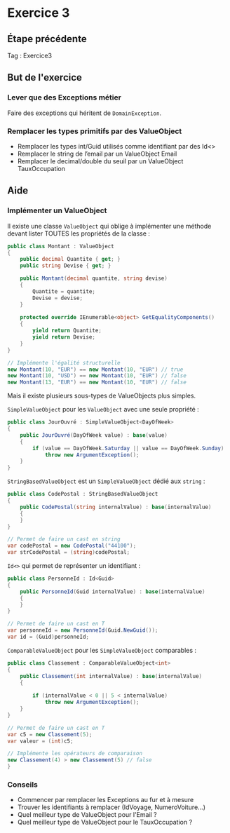 # Exercice 3

## Étape précédente

Tag : Exercice3


## But de l'exercice

### Lever que des Exceptions métier

Faire des exceptions qui héritent de `DomainException`.


### Remplacer les types primitifs par des ValueObject

- Remplacer les types int/Guid utilisés comme identifiant par des Id<>
- Remplacer le string de l’email par un ValueObject Email
- Remplacer le decimal/double du seuil par un ValueObject TauxOccupation



## Aide

### Implémenter un ValueObject

Il existe une classe `ValueObject` qui oblige à implémenter une méthode devant lister TOUTES les propriétés de la classe :

```csharp
public class Montant : ValueObject
{
    public decimal Quantite { get; }
    public string Devise { get; }

    public Montant(decimal quantite, string devise)
    {
        Quantite = quantite;
        Devise = devise;
    }
    
    protected override IEnumerable<object> GetEqualityComponents()
    {
        yield return Quantite;
        yield return Devise;
    }
}

// Implémente l'égalité structurelle
new Montant(10, "EUR") == new Montant(10, "EUR") // true
new Montant(10, "USD") == new Montant(10, "EUR") // false
new Montant(13, "EUR") == new Montant(10, "EUR") // false
```

Mais il existe plusieurs sous-types de ValueObjects plus simples.

`SimpleValueObject` pour les `ValueObject` avec une seule propriété :

```csharp
public class JourOuvré : SimpleValueObject<DayOfWeek>
{
    public JourOuvré(DayOfWeek value) : base(value)
    {
        if (value == DayOfWeek.Saturday || value == DayOfWeek.Sunday)
            throw new ArgumentException();
    }
}
```

`StringBasedValueObject` est un `SimpleValueObject` dédié aux `string` :
```csharp
public class CodePostal : StringBasedValueObject
{
    public CodePostal(string internalValue) : base(internalValue)
    {
    }
}

// Permet de faire un cast en string
var codePostal = new CodePostal("44100");
var strCodePostal = (string)codePostal;
```

`Id<>` qui permet de représenter un identifiant :

```csharp
public class PersonneId : Id<Guid>
{
    public PersonneId(Guid internalValue) : base(internalValue)
    {
    }
}

// Permet de faire un cast en T
var personneId = new PersonneId(Guid.NewGuid());
var id = (Guid)personneId;
```


`ComparableValueObject` pour les `SimpleValueObject` comparables :

```csharp
public class Classement : ComparableValueObject<int>
{
    public Classement(int internalValue) : base(internalValue)
    {
        
        if (internalValue < 0 || 5 < internalValue)
            throw new ArgumentException();
    }
}

// Permet de faire un cast en T
var c5 = new Classement(5);
var valeur = (int)c5;

// Implémente les opérateurs de comparaison
new Classement(4) > new Classement(5) // false
}
```


### Conseils

- Commencer par remplacer les Exceptions au fur et à mesure
- Trouver les identifiants à remplacer (IdVoyage, NumeroVoiture…)
- Quel meilleur type de ValueObject pour l'Email ?
- Quel meilleur type de ValueObject pour le TauxOccupation ?